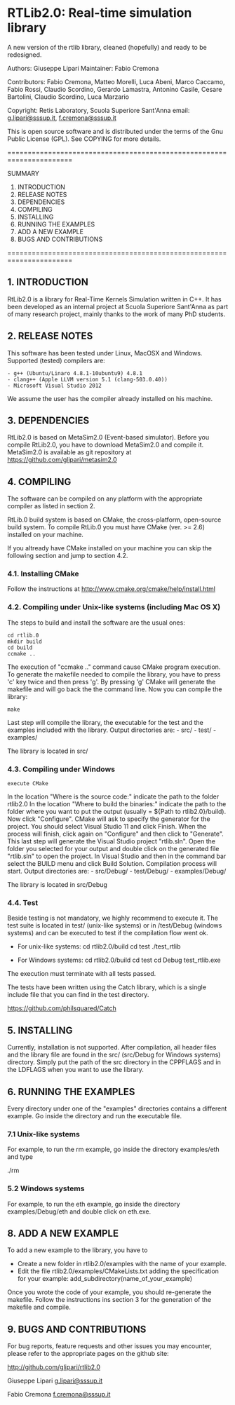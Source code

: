RTLib2.0: Real-time simulation library
======================================
A new version of the rtlib library, cleaned (hopefully) and ready to be redesigned. 

Authors: Giuseppe Lipari
Maintainer: Fabio Cremona

Contributors: Fabio Cremona, Matteo Morelli, Luca Abeni, Marco Caccamo,
	Fabio Rossi, Claudio Scordino, Gerardo Lamastra, Antonino Casile, Cesare Bartolini,
	Claudio Scordino, Luca Marzario

Copyright: Retis Laboratory, Scuola Superiore Sant'Anna
	email:     g.lipari@sssup.it, f.cremona@sssup.it

This is open source software and is distributed under the terms of the Gnu
Public License (GPL). See COPYING for more details.

======================================================================

SUMMARY

1. INTRODUCTION
2. RELEASE NOTES
3. DEPENDENCIES
4. COMPILING
5. INSTALLING
6. RUNNING THE EXAMPLES
7. ADD A NEW EXAMPLE
8. BUGS AND CONTRIBUTIONS

======================================================================

## 1. INTRODUCTION

RtLib2.0 is a library for Real-Time Kernels Simulation written in C++. It has been 
developed as an internal project at Scuola Superiore Sant'Anna as part of many research 
project, mainly thanks to the work of many PhD students.

## 2. RELEASE NOTES

This software has been tested under Linux, MacOSX and Windows. Supported (tested)
compilers are:

	- g++ (Ubuntu/Linaro 4.8.1-10ubuntu9) 4.8.1
	- clang++ (Apple LLVM version 5.1 (clang-503.0.40))
	- Microsoft Visual Studio 2012    

We assume the user has the compiler already installed on his machine.

## 3. DEPENDENCIES

RtLib2.0 is based on MetaSim2.0 (Event-based simulator).
Before you compile RtLib2.0, you have to download MetaSim2.0 and compile it.
MetaSim2.0 is available as git repository at https://github.com/glipari/metasim2.0

## 4. COMPILING

The software can be compiled on any platform with the appropriate compiler as listed in
section 2.

RtLib.0 build system is based on CMake, the cross-platform, open-source build system.
To compile RtLib.0 you must have CMake (ver. >= 2.6) installed on your machine.

If you altready have CMake installed on your machine you can skip the
following section and jump to section 4.2.

### 4.1. Installing CMake

Follow the instructions at http://www.cmake.org/cmake/help/install.html

### 4.2. Compiling under Unix-like systems (including Mac OS X)

The steps to build and install the software are the usual ones:

    cd rtlib.0
    mkdir build
    cd build
    ccmake ..
    
The execution of "ccmake .." command cause CMake program execution.
To generate the makefile needed to compile the library, you have to press 'c' key twice
and then press 'g'. By pressing 'g' CMake will generate the makefile and will go back 
the the command line.
Now you can compile the library:

    make 

Last step will compile the library, the executable for the test and the examples included
with the library.
Output directories are:
	- src/
	- test/
	- examples/
	
The library is located in src/

### 4.3. Compiling under Windows

    execute CMake

In the location "Where is the source code:" indicate the path to the folder rtlib2.0
In the location "Where to build the binaries:" indicate the path to the folder where you
want to put the output (usually = ${Path to rtlib2.0}/build).
Now click "Configure". CMake will ask to specify the generator for the project. You should
select Visual Studio 11 and click Finish. When the process will finish, click again on
"Configure" and then click to "Generate".
This last step will generate the Visual Studio project "rtlib.sln".
Open the folder you selected for your output and double click on the generated file 
"rtlib.sln" to open the project. In Visual Studio and then in the command bar select the
BUILD menu and click Build Solution. Compilation process will start.
Output directories are:
	- src/Debug/
	- test/Debug/
	- examples/Debug/
	
The library is located in src/Debug

### 4.4. Test

Beside testing is not mandatory, we highly recommend to execute it.
The test suite is located in test/ (unix-like systems) or in /test/Debug (windows systems)
and can be executed to test if the compilation flow went ok.

- For unix-like systems:
	cd rtlib2.0/build
	cd test
	./test_rtlib

- For Windows systems:
	cd rtlib2.0/build
	cd test
	cd Debug
	test_rtlib.exe
	
The execution must terminate with all tests passed.

The tests have been written using the Catch library, which is a single
include file that you can find in the test directory.

https://github.com/philsquared/Catch


## 5. INSTALLING

Currently, installation is not supported. After compilation, all
header files and the library file are found in the src/ (src/Debug for Windows systems)
directory. Simply put the path of the src directory in the CPPFLAGS
and in the LDFLAGS when you want to use the library. 


## 6. RUNNING THE EXAMPLES
Every directory under one of the "examples" directories contains a
different example. Go inside the directory and run the executable
file.

### 7.1 Unix-like systems
For example, to run the rm example, go inside the directory examples/eth and type

  ./rm
  
### 5.2 Windows systems
For example, to run the eth example, go inside the directory examples/Debug/eth and double
click on eth.exe.

## 8. ADD A NEW EXAMPLE

To add a new example to the library, you have to

- Create a new folder in rtlib2.0/examples with the name of your example.
- Edit the file rtlib2.0/examples/CMakeLists.txt adding the specification for your
example:
	add_subdirectory(name_of_your_example)
	
Once you wrote the code of your example, you should re-generate the makefile. Follow
the instructions ins section 3 for the generation of the makefile and compile.

## 9. BUGS AND CONTRIBUTIONS

For bug reports, feature requests and other issues you may encounter,
please refer to the appropriate pages on the github site:

  http://github.com/glipari/rtlib2.0


Giuseppe Lipari
g.lipari@sssup.it

Fabio Cremona
f.cremona@sssup.it
